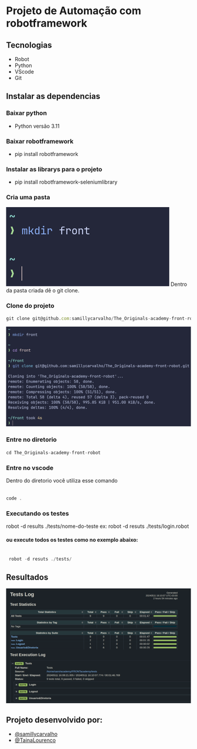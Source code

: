 <h1>Projeto de Automação com robotframework</h1>


## Tecnologias
- Robot
- Python
- VScode
- Git


 ## Instalar as dependencias

### Baixar python 

- Python versão 3.11 

### Baixar robotframework

- pip install robotframework

### Instalar as librarys para o projeto

- pip install robotframework-seleniumlibrary
### Cria uma pasta 
![alt text](image-2.png)
Dentro da pasta criada dê o git clone.

### Clone do projeto
```jsx
git clone git@github.com:samillycarvalho/The_Originals-academy-front-robot.git
```
![alt text](image-4.png)

### Entre no diretorio

```jsx
cd The_Originals-academy-front-robot
```

### Entre no vscode

Dentro do diretorio você utiliza esse comando

```jsx

code .
```

### Executando os testes

   robot -d results ./tests/nome-do-teste
  ex: robot -d resuts ./tests/login.robot

#### ou execute todos os testes como no exemplo abaixo:
```jsx

 robot -d resuts ./tests/
```
## Resultados
![alt text](image.png)


## Projeto desenvolvido por:
- [@samillycarvalho](https://www.linkedin.com/in/s%C3%A2milly-carvalho-444638226/)
- [@TainaLourenco](https://www.linkedin.com/in/taina-louren%C3%A7o-costa-da-silva/)

